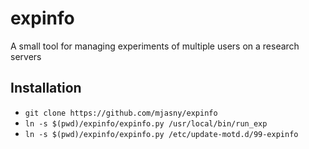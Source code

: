 # expinfo
  A small tool for managing experiments of multiple users on a research servers


## Installation

* `git clone https://github.com/mjasny/expinfo`
* `ln -s $(pwd)/expinfo/expinfo.py /usr/local/bin/run_exp`
* `ln -s $(pwd)/expinfo/expinfo.py /etc/update-motd.d/99-expinfo`
